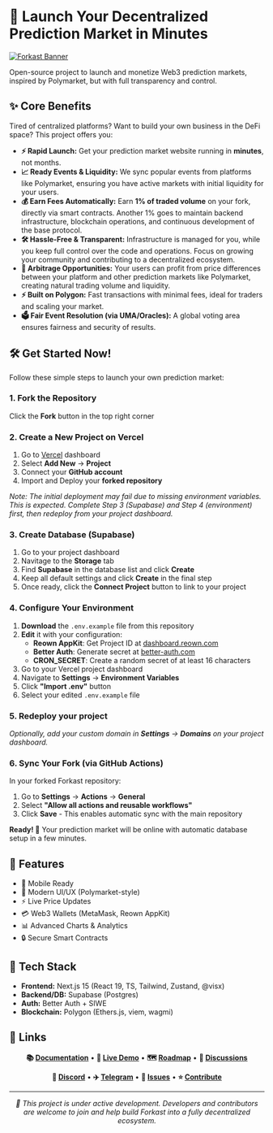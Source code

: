 # 🚀 Launch Your Decentralized Prediction Market in Minutes

[![Forkast Banner](https://i.imgur.com/xZvOiEU.png)](https://forka.st)

Open-source project to launch and monetize Web3 prediction markets, inspired by Polymarket, but with full transparency and control.

## ✨ Core Benefits

Tired of centralized platforms? Want to build your own business in the DeFi space? This project offers you:

- **⚡ Rapid Launch:** Get your prediction market website running in **minutes**, not months.
- **📈 Ready Events & Liquidity:** We sync popular events from platforms like Polymarket, ensuring you have active markets with initial liquidity for your users.
- **💰 Earn Fees Automatically:** Earn **1% of traded volume** on your fork, directly via smart contracts. Another 1% goes to maintain backend infrastructure, blockchain operations, and continuous development of the base protocol.
- **🛠️ Hassle-Free & Transparent:** Infrastructure is managed for you, while you keep full control over the code and operations. Focus on growing your community and contributing to a decentralized ecosystem.
- **💸 Arbitrage Opportunities:** Your users can profit from price differences between your platform and other prediction markets like Polymarket, creating natural trading volume and liquidity.
- **⚡ Built on Polygon:** Fast transactions with minimal fees, ideal for traders and scaling your market.
- **🗳️ Fair Event Resolution (via UMA/Oracles):** A global voting area ensures fairness and security of results.

## 🛠️ Get Started Now!

Follow these simple steps to launch your own prediction market:

### 1. Fork the Repository

Click the **Fork** button in the top right corner

### 2. Create a New Project on Vercel

1. Go to [Vercel](https://vercel.com) dashboard
2. Select **Add New** → **Project**
3. Connect your **GitHub account**
4. Import and Deploy your **forked repository**

*Note: The initial deployment may fail due to missing environment variables. This is expected.
Complete Step 3 (Supabase) and Step 4 (environment) first, then redeploy from your project dashboard.*

### 3. Create Database (Supabase)

   1. Go to your project dashboard
   2. Navitage to the **Storage** tab
   3. Find **Supabase** in the database list and click **Create**
   4. Keep all default settings and click **Create** in the final step
   5. Once ready, click the **Connect Project** button to link to your project

### 4. Configure Your Environment

   1. **Download** the `.env.example` file from this repository
   2. **Edit** it with your configuration:
      - **Reown AppKit**: Get Project ID at [dashboard.reown.com](https://dashboard.reown.com)
      - **Better Auth**: Generate secret at [better-auth.com](https://www.better-auth.com/docs/installation#set-environment-variables)
      - **CRON_SECRET**: Create a random secret of at least 16 characters
   3. Go to your Vercel project dashboard
   4. Navigate to **Settings** → **Environment Variables**
   5. Click **"Import .env"** button
   6. Select your edited `.env.example` file

### 5. Redeploy your project

*Optionally, add your custom domain in **Settings** → **Domains** on your project dashboard.*

### 6. Sync Your Fork (via GitHub Actions)

In your forked Forkast repository:
1. Go to **Settings** → **Actions** → **General**
2. Select **"Allow all actions and reusable workflows"**
3. Click **Save** - This enables automatic sync with the main repository

**Ready! 🎉** Your prediction market will be online with automatic database setup in a few minutes.

## 🎯 Features
- 📱 Mobile Ready
- 🎨 Modern UI/UX (Polymarket-style)
- ⚡ Live Price Updates
- 💳 Web3 Wallets (MetaMask, Reown AppKit)
- 📊 Advanced Charts & Analytics
- 🔒 Secure Smart Contracts

## 🔧 Tech Stack

- **Frontend:** Next.js 15 (React 19, TS, Tailwind, Zustand, @visx)
- **Backend/DB:** Supabase (Postgres)
- **Auth:** Better Auth + SIWE
- **Blockchain:** Polygon (Ethers.js, viem, wagmi)

## 🔗 Links

<div align="center">

**📚 [Documentation](https://github.com/forkast-prediction-market/forkast-prediction-market/tree/main/docs)** •
**🚀 [Live Demo](https://forka.st)** •
**🗺️ [Roadmap](https://github.com/orgs/forkast-prediction-market/discussions/51)** •
**💬 [Discussions](https://github.com/orgs/forkast-prediction-market/discussions)**

**📱 [Discord](https://discord.gg/placeholder)** •
**✈️ [Telegram](https://t.me/placeholder)** •
**🐛 [Issues](https://github.com/forkast-prediction-market/forkast-prediction-market/issues)** •
**⭐ [Contribute](https://github.com/forkast-prediction-market/forkast-prediction-market/blob/main/CONTRIBUTING.md)**

---
*🚧 This project is under active development.
Developers and contributors are welcome to join and help build Forkast into a fully decentralized ecosystem.*
</div>
